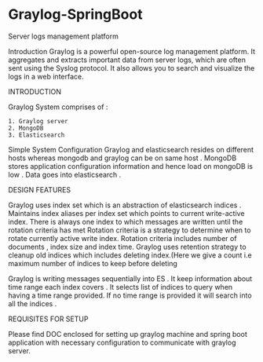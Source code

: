 # Graylog-SpringBoot
Server logs management platform


Introduction
Graylog is a powerful open-source log management platform. It aggregates and extracts important data from server logs, which are often sent using the Syslog protocol. It also allows you to search and visualize the logs in a web interface.


INTRODUCTION

Graylog System comprises of :

    1. Graylog server
    2. MongoDB
    3. Elasticsearch

Simple System Configuration 
Graylog and elasticsearch resides on different hosts whereas mongodb and graylog can be on same host . MongoDB stores application configuration information and hence load on mongoDB is low . Data goes into elasticsearch .



DESIGN FEATURES

Graylog uses index set which is an abstraction of elasticsearch indices .
Maintains index aliases per index set which points to current write-active index.
There is always one index to which messages are written until the rotation criteria has met 
Rotation criteria is a strategy to determine when to rotate currently active write index.
Rotation criteria includes number of documents , index size and index time.
Graylog uses retention strategy to cleanup old indices which includes deleting index.(Here we give a count i.e maximum number of indices to keep before deleting 

Graylog is writing messages sequentially into ES . It keep information about time range each index covers . It selects list of indices to query when having a time range provided. If no time range is provided it will search into all the indices .

REQUISITES FOR SETUP

Please find DOC enclosed for setting up graylog machine and spring boot application with necessary configuration to communicate with graylog server.
